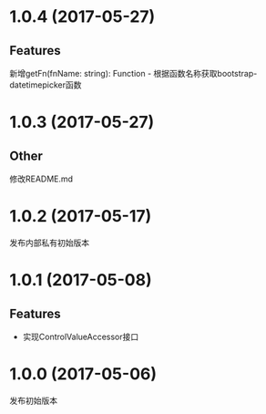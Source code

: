 # 1.0.4 (2017-05-27)

## Features

新增getFn(fnName: string): Function - 根据函数名称获取bootstrap-datetimepicker函数

# 1.0.3 (2017-05-27)

## Other

修改README.md

# 1.0.2 (2017-05-17)

发布内部私有初始版本

# 1.0.1 (2017-05-08)

## Features

- 实现ControlValueAccessor接口

# 1.0.0 (2017-05-06)

发布初始版本
